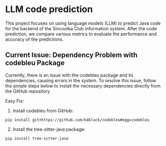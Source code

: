 # LLM code prediction

This project focuses on using language models (LLM) to predict Java code for the backend of the Sincoolka Club information system. After the code prediction, we compare various metrics to evaluate the performance and accuracy of the predictions.

## Current Issue: Dependency Problem with codebleu Package

Currently, there is an issue with the codebleu package and its dependencies, causing errors in the system. To resolve this issue, follow the simple steps below to install the necessary dependencies directly from the GitHub repository

Easy Fix:

1. Install codebleu from GitHub:

```
pip install git+https://github.com/k4black/codebleu#egg=codebleu
```

2. Install the tree-sitter-java package:

```
pip install tree-sitter-java

```